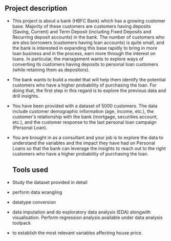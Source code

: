 ## Project description
- This project is about a bank (HBFC Bank) which has a growing customer base. Majority of these customers are customers having deposits (Saving, Current) and Term Deposit (including Fixed Deposits and Recurring deposit accounts) in the bank. The number of customers who are also borrowers (customers having loan accounts) is quite small, and the bank is interested in expanding this base rapidly to bring in more loan business and in the process, earn more through the interest on loans. In particular, the management wants to explore ways of converting its customers having deposits to personal loan customers (while retaining them as depositors).

- The bank wants to build a model that will help them identify the potential customers who have a higher probability of purchasing the loan. For doing that, the first step in this regard is to explore the previous data and drill insights.

- You have been provided with a dataset of 5000 customers. The data include customer demographic information (age, income, etc.), the customer's relationship with the bank (mortgage, securities account, etc.), and the customer response to the last personal loan campaign (Personal Loan).

- You are brought in as a consultant and your job is to explore the data to understand the variables and the impact they have had on Personal Loans so that the bank can leverage the insights to reach out to the right customers who have a higher probability of purchasing the loan.
  ## Tools used
 - Study the dataset provided in detail
- perform data wrangling
- datatype conversion
- data imputation and do exploratory data analysis (EDA) alongwith visualisation. Perform regression analysis available under data analysis toolpack
- to establish the most relevant variables affecting house price.

